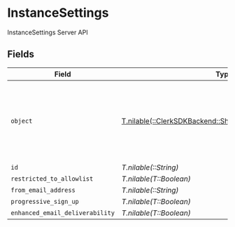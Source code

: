 # InstanceSettings

InstanceSettings Server API


## Fields

| Field                                                                                                         | Type                                                                                                          | Required                                                                                                      | Description                                                                                                   |
| ------------------------------------------------------------------------------------------------------------- | ------------------------------------------------------------------------------------------------------------- | ------------------------------------------------------------------------------------------------------------- | ------------------------------------------------------------------------------------------------------------- |
| `object`                                                                                                      | [T.nilable(::ClerkSDKBackend::Shared::InstanceSettingsObject)](../../models/shared/instancesettingsobject.md) | :heavy_minus_sign:                                                                                            | String representing the object's type. Objects of the same type share the same value.                         |
| `id`                                                                                                          | *T.nilable(::String)*                                                                                         | :heavy_minus_sign:                                                                                            | N/A                                                                                                           |
| `restricted_to_allowlist`                                                                                     | *T.nilable(T::Boolean)*                                                                                       | :heavy_minus_sign:                                                                                            | N/A                                                                                                           |
| `from_email_address`                                                                                          | *T.nilable(::String)*                                                                                         | :heavy_minus_sign:                                                                                            | N/A                                                                                                           |
| `progressive_sign_up`                                                                                         | *T.nilable(T::Boolean)*                                                                                       | :heavy_minus_sign:                                                                                            | N/A                                                                                                           |
| `enhanced_email_deliverability`                                                                               | *T.nilable(T::Boolean)*                                                                                       | :heavy_minus_sign:                                                                                            | N/A                                                                                                           |